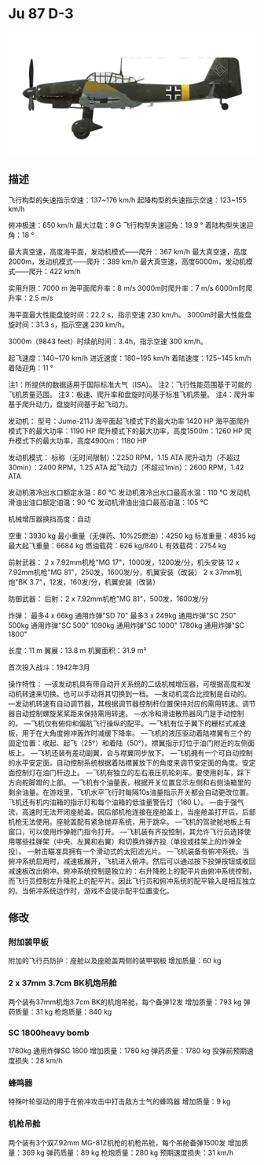 # Ju 87 D-3

![ju87d3](../images/ju87d3.png)

## 描述

飞行构型的失速指示空速：137~176 km/h
起降构型的失速指示空速：123~155 km/h

俯冲极速：650 km/h
最大过载：9 G
飞行构型失速迎角：19.9 °
着陆构型失速迎角：18 °

最大真空速，高度海平面，发动机模式——爬升：367 km/h
最大真空速，高度2000m，发动机模式——爬升：389 km/h
最大真空速，高度6000m，发动机模式——爬升：422 km/h

实用升限：7000 m
海平面爬升率：8 m/s
3000m时爬升率：7 m/s
6000m时爬升率：2.5 m/s

海平面最大性能盘旋时间：22.2 s，指示空速 230 km/h。
3000m时最大性能盘旋时间：31.3 s，指示空速 230 km/h。

3000m（9843 feet）时续航时间：3.4h，指示空速 300 km/h。

起飞速度：140~170 km/h
进近速度：180~195 km/h
着陆速度：125~145 km/h
着陆迎角：11 °

注1：所提供的数据适用于国际标准大气（ISA）。
注2：飞行性能范围基于可能的飞机质量范围。
注3：极速、爬升率和盘旋时间基于标准飞机质量。
注4：爬升率基于爬升动力，盘旋时间基于起飞动力。

发动机：
型号：Jumo-211J
海平面起飞模式下的最大功率 1420 HP
海平面爬升模式下的最大功率：1190 HP
爬升模式下的最大功率，高度1500m：1260 HP
爬升模式下的最大功率，高度4900m：1180 HP

发动机模式：
标称（无时间限制）：2250 RPM，1.15 ATA
爬升动力（不超过30min）：2400 RPM，1.25 ATA
起飞动力（不超过1min）：2600 RPM，1.42 ATA

发动机液冷出水口额定水温：80 °C
发动机液冷出水口最高水温：110 °C
发动机滑油出油口额定油温：90 °C
发动机滑油出油口最高油温：105 °C

机械增压器换挡高度：自动 

空重：3930 kg
最小重量（无弹药、10%25燃油）：4250 kg
标准重量：4835 kg
最大起飞重量：6684 kg
燃油载荷：626 kg/840 L
有效载荷：2754 kg

前射武器：
2 x 7.92mm机枪"MG 17"，1000发，1200发/分，机头安装
12 x 7.92mm机枪"MG 81"，250发，1600发/分，机翼安装（改装）
2 x 37mm机炮"BK 3.7"，12发，160发/分，机翼安装（改装）

防御武器：
后射：2 x 7.92mm机枪"MG 81"，500发，1600发/分

炸弹：
最多4 x 66kg 通用炸弹"SD 70"
最多3 x 249kg 通用炸弹"SC 250"
500kg 通用炸弹"SC 500"
1090kg 通用炸弹"SC 1000"
1780kg 通用炸弹"SC 1800"

长度：11 m
翼展：13.8 m
机翼面积：31.9 m²

首次投入战斗：1942年3月

操作特性：
—该发动机具有带自动开关系统的二级机械增压器，可根据高度和发动机转速来切换。也可以手动将其切换到一档。
—发动机混合比控制是自动的。
—发动机转速有自动调节器，其根据调节器控制杆位置保持对应的需用转速。调节器自动控制螺旋桨桨距来保持需用转速。
—水冷和滑油散热器风门是手动控制的。
—飞机仅有俯仰和偏航飞行操纵的配平。
—飞机有位于翼下的栅栏式减速板，用于在大角度俯冲轰炸时减缓下降率。
—飞机的液压驱动着陆襟翼有三个的固定位置：收起、起飞（25°）和着陆（50°）。襟翼指示灯位于油门附近的左侧面板上。
—飞机还装有差动副翼，会与襟翼同步放下。
—飞机拥有一个可自动控制的水平安定面。自动控制系统根据着陆襟翼放下的角度来调节安定面的角度。安定面控制灯在油门杆边上。
—飞机有独立的左右液压机轮刹车。要使用刹车，踩下方向舵脚蹬的上部。
—飞机有个油量表，根据开关位置显示左侧和右侧油箱里的剩余油量。在游戏里，飞机水平飞行时每隔10s油量指示开关都会自动更改位置。飞机还有机内油箱的指示灯和每个油箱的低油量警告灯（160 L）。
—由于强气流，高速时无法开闭座舱盖。因后部机枪连接在座舱盖上，当座舱盖打开后，后部机枪无法使用。座舱盖配有紧急抛弃系统，用于跳伞。
—飞机的驾驶舱地板上有窗口，可以使用炸弹舱门指令打开。
—飞机装有齐投控制，其允许飞行员选择使用哪些挂弹架（中央、左翼和右翼）和切换炸弹齐投（单投或挂架上的炸弹全投）。
—射击瞄准具拥有一个滑动式的太阳滤光片。
—飞机装备有俯冲系统。当俯冲系统启用时，减速板展开，飞机进入俯冲。然后可以通过按下投弹按钮或收回减速板改出俯冲。俯冲系统控制是独立的：右升降舵上的配平片由俯冲系统控制，而飞行员控制左升降舵上的配平片。因此飞行员和俯冲系统的配平输入是相互独立的。当俯冲系统运作时，游戏不会提示配平位置变化。

## 修改


### 附加装甲板

附加的飞行员防护：座舱以及座舱盖两侧的装甲钢板
增加质量：60 kg


### 2 x 37mm 3.7cm BK机炮吊舱

两个装有37mm机炮3.7cm BK的机炮吊舱，每个备弹12发
增加质量：793 kg
弹药质量：31 kg
枪炮质量：840 kg


### SC 1800heavy bomb

1780kg 通用炸弹SC 1800
增加质量：1780 kg
弹药质量：1780 kg
投弹前预期速度损失：28 km/h


### 蜂鸣器

特殊叶轮驱动的用于在俯冲攻击中打击敌方士气的蜂鸣器
增加质量：9 kg


### 机枪吊舱

两个装有3个双7.92mm MG-81Z机枪的机枪吊舱，每个吊舱备弹1500发
增加质量：369 kg
弹药质量：89 kg
枪炮质量：280 kg
预期速度损失：31 km/h